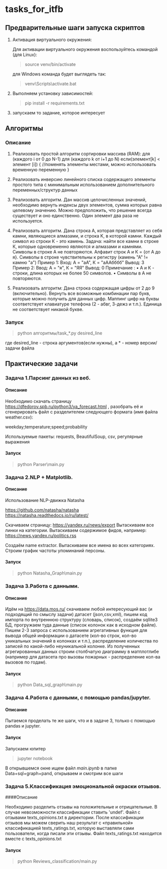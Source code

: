 # tasks_for_itfb

## Предварительные шаги запуска скриптов 

1. Активация виртуального окружения:

   Для активации виртуального окружения воспользуйтесь командой (для Linux):

    >source venv/bin/activate

   для Windows команда будет выглядеть так:

    >venv\Scripts\activate.bat

2. Выполняем установку зависимостей:
    >pip install -r requirements.txt

3. запускаем то задание, которое интересует


## Алгоритмы

### Описание
1. Реализовать простой алгоритм сортировки массива (RAM):
для (каждого i от 0 до N-1)
для (каждого k от i+1 до N)
если(элемент[k] < элемент [i]) {
//поменять элементы местами, можно использовать временную переменную
}

2. Реализовать инверсию линейного списка содержащего элементы простого типа с минимальным
использованием дополнительного переменных/структур данных


3. Реализовать алгоритм. Дан массив целочисленных значений, необходимо вернуть индексы двух
элементов, сумма которых равна целевому значению. Можно предположить, что решение всегда
существует и оно единственно. Один элемент два раза не используется.


4. Реализовать алгоритм. Дана строка A, которая представляет из себя камни, являющиеся алмазами,
 и строка K, в которой камни.
Каждый символ из строки К - это камень. Задача: найти все  камни в строке К, которые одновременно
являются и алмазами и камнями. Символы в строке А не повторяются. Алфавит строк А и К = {от А до я}.
Символы в строке
чувствительны к регистру (камень "А" != камню "а")
Пример 1: Вход: А = "aA", К = "аAAбббб"
Вывод: 3
Пример 2: Ввод: А = "я", К = "ЯЯ"
Вывод: 0
Примечание :
• А и К - строки, длина которых не более 50 символов.
• Символы в А не повторяются.

5. Реализовать алгоритм:
Дана строка содержащая цифры от 2 до 9 (включительно). Вернуть все возможные комбинации пар
букв, которые можно получить для данных цифр.
Маппинг цифр на буквы соответствует клавиатуре телефона (2 - абвг, 3-дежз и т.п.). Единица не
соответствует никакой букве.


### Запуск

>python алгоритмы/task_*.py desired_line 

где desired_line - строка аргументов(если нужны),
а * - номер версии/задачи файла


## Практические задачи

### Задача 1.Парсинг данных из веб.
#### Описание

Необходимо скачать страницу https://dfedorov.spb.ru/python3/ya_forecast.html , разобрать её и сгенерировать файл с разделителем следующего формата (имя файла weather.csv):

weekday;temperature;speed;probability

Используемые пакеты: requests, BeautifulSoup, csv, регулярные выражения

#### Запуск

>python Parser\main.py

### Задача 2.NLP + Matplotlib.
#### Описание

Использование NLP-движка Natasha

https://github.com/natasha/natasha
https://natasha.readthedocs.io/ru/latest/

Скачиваем страницу:
https://yandex.ru/news/export
Вытаскиваем все линки на категории. Вытаскиваем содержимое фидов, например:
https://news.yandex.ru/politics.rss

Создаём name extractor.
Вытаскиваем все имена во всех категориях.
Строим график частоты упоминаний персоны.

#### Запуск

>python Natasha_Graph\main.py


### Задача 3.Работа с данными.
#### Описание

Идём на https://data.mos.ru/ скачиваем любой интересующий вас (и подходящий по смыслу задачи)  датасет (json,csv,xml), пишем код импорта по внутреннюю структуру (словарь, список), создаём sqllite3 БД, прогружаем туда данные (список колонок как в исходном файле). Пишем 2-3 запроса с использованием агрегативных функция для вывода общей информации о датасете (кол-во строк, кол-во уникальных значений в колонках и т.п.), распределение количества по записей по какой-либо неуникальной колонке.  Из полученных агрегированных данных строим столбчатую диаграмму в матплотлибе (например для датасета про вызовы пожарных - распределение кол-ва вызовов по годам). 

#### Запуск

>python Data_sql_graph\main.py



### Задача 4.Работа с данными, с помощью pandas/jupyter.
#### Описание
Пытаемся проделать те же шаги, что и в задаче 3, только с помощью pandas и jupyter.

#### Запуск

Запускаем юпитер

>jupyter notebook

В открывшемся окне ищем файл _main.ipynb_ в папке Data+sql+graph+pand, открываем и смотрим все шаги

### Задача 5.Классификация эмоциональной окраски отзывов.
####Описание

Необходимо разделить отзывы на положительные и отрицательные. В
случае невозможности классификации ставить 'undef'.
Файл с отзывами texts_opinions.txt в директории.
После классификации отзывов мы можем сверить наш результат
с «правильной» классификацией texts_ratings.txt, которую выставляли
сами пользователи, когда писали эти отзывы.
Файл texts_ratings.txt находится вместе с texts_opinions.txt 

#### Запуск

>python Reviews_classification/main.py

